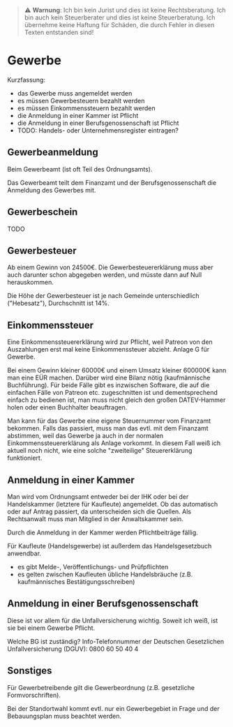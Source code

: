 > ⚠ **Warnung**: Ich bin kein Jurist und dies ist keine Rechtsberatung. Ich bin auch kein Steuerberater und dies ist keine Steuerberatung. Ich übernehme keine Haftung für Schäden, die durch Fehler in diesen Texten entstanden sind!

# Gewerbe

Kurzfassung:
* das Gewerbe muss angemeldet werden
* es müssen Gewerbesteuern bezahlt werden
* es müssen Einkommenssteuern bezahlt werden
* die Anmeldung in einer Kammer ist Pflicht
* die Anmeldung in einer Berufsgenossenschaft ist Pflicht
* TODO: Handels- oder Unternehmensregister eintragen?

## Gewerbeanmeldung

Beim Gewerbeamt (ist oft Teil des Ordnungsamts).

Das Gewerbeamt teilt dem Finanzamt und der Berufsgenossenschaft die Anmeldung des Gewerbes mit.

## Gewerbeschein

TODO

## Gewerbesteuer

Ab einem Gewinn von 24500€. Die Gewerbesteuererklärung muss aber auch darunter schon abgegeben werden, und müsste dann auf Null herauskommen.

Die Höhe der Gewerbesteuer ist je nach Gemeinde unterschiedlich ("Hebesatz"), Durchschnitt ist 14%.

## Einkommenssteuer

Eine Einkommenssteuererklärung wird zur Pflicht, weil Patreon von den Auszahlungen erst mal keine Einkommenssteuer
abzieht. Anlage G für Gewerbe.

Bei einem Gewinn kleiner 60000€ und einem Umsatz kleiner 600000€ kann man eine EÜR machen. Darüber wird eine
Bilanz nötig (kaufmännische Buchführung). Für beide Fälle gibt es inzwischen Software, die auf die einfachen Fälle von
Patreon etc. zugeschnitten ist und dementsprechend einfach zu bedienen ist, man muss nicht gleich den großen
DATEV-Hammer holen oder einen Buchhalter beauftragen.

Man kann für das Gewerbe eine eigene Steuernummer vom Finanzamt bekommen. Falls das passiert, muss man das evtl.
mit dem Finanzamt abstimmen, weil das Gewerbe ja auch in der normalen Einkommenssteuererklärung als Anlage vorkommt.
In diesem Fall weiß ich aktuell noch nicht, wie eine solche "zweiteilige" Steuererklärung funktioniert.

## Anmeldung in einer Kammer

Man wird vom Ordnungsamt entweder bei der IHK oder bei der Handelskammer (letztere für Kaufleute) angemeldet. Ob das
automatisch oder auf Antrag passiert, da unterscheiden sich die Quellen. Als Rechtsanwalt muss man Mitglied in der
Anwaltskammer sein.

Durch die Anmeldung in der Kammer werden Pflichtbeiträge fällig.

Für Kaufleute (Handelsgewerbe) ist außerdem das Handelsgesetzbuch anwendbar.
* es gibt Melde-, Veröffentlichungs- und Prüfpflichten
* es gelten zwischen Kaufleuten übliche Handelsbräuche (z.B. kaufmännisches Bestätigungsschreiben)

## Anmeldung in einer Berufsgenossenschaft

Diese ist vor allem für die Unfallversicherung wichtig. Soweit ich weiß, ist sie bei einem Gewerbe Pflicht.

Welche BG ist zuständig? Info-Telefonnummer der Deutschen Gesetzlichen Unfallversicherung (DGUV): 0800 60 50 40 4

## Sonstiges

Für Gewerbetreibende gilt die Gewerbeordnung (z.B. gesetzliche Formvorschriften).

Bei der Standortwahl kommt evtl. nur ein Gewerbegebiet in Frage und der Bebauungsplan muss beachtet werden.

